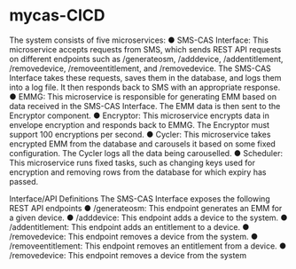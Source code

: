 # mycas-CICD
The system consists of five microservices:
● SMS-CAS Interface: This microservice accepts requests from SMS, which
sends REST API requests on different endpoints such as /generateosm,
/adddevice, /addentitlement, /removedevice, /removeentitlement,
and /removedevice. The SMS-CAS Interface takes these requests, saves
them in the database, and logs them into a log file. It then responds back
to SMS with an appropriate response.
● EMMG: This microservice is responsible for generating EMM based on
data received in the SMS-CAS Interface. The EMM data is then sent to
the Encryptor component.
● Encryptor: This microservice encrypts data in envelope encryption and
responds back to EMMG. The Encryptor must support 100 encryptions per
second.
● Cycler: This microservice takes encrypted EMM from the database and
carousels it based on some fixed configuration. The Cycler logs all the
data being carouselled.
● Scheduler: This microservice runs fixed tasks, such as changing keys
used for encryption and removing rows from the database for which expiry
has passed.

Interface/API Definitions
The SMS-CAS Interface exposes the following REST API endpoints
● /generateosm: This endpoint generates an EMM for a given device.
● /adddevice: This endpoint adds a device to the system.
● /addentitlement: This endpoint adds an entitlement to a device.
● /removedevice: This endpoint removes a device from the system.
● /removeentitlement: This endpoint removes an entitlement from a
device.
● /removedevice: This endpoint removes a device from the system
